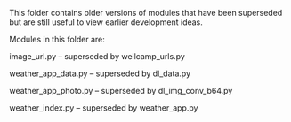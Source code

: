 This folder contains older versions of modules that have been superseded but are still useful to view earlier development ideas.

Modules in this folder are:

image_url.py – superseded by wellcamp_urls.py

weather_app_data.py – superseded by dl_data.py

weather_app_photo.py – superseded by dl_img_conv_b64.py

weather_index.py – superseded by weather_app.py
